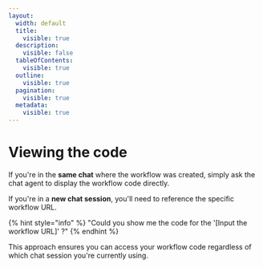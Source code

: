 ```yaml
---
layout:
  width: default
  title:
    visible: true
  description:
    visible: false
  tableOfContents:
    visible: true
  outline:
    visible: true
  pagination:
    visible: true
  metadata:
    visible: true
---
```


# Viewing the code

If you're in the **same chat** where the workflow was created, simply ask the chat agent to display the workflow code directly.

If you're in a **new chat session**, you'll need to reference the specific workflow URL.&#x20;

{% hint style="info" %}
"Could you show me the code for the '\[Input the workflow URL]' ?"
{% endhint %}

This approach ensures you can access your workflow code regardless of which chat session you're currently using.
